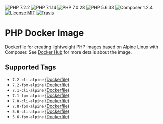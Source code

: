 ![PHP 7.2.2](https://img.shields.io/badge/PHP-7.2.2-brightgreen.svg?style=flat-square) ![PHP 7.1.14](https://img.shields.io/badge/PHP-7.1.14-brightgreen.svg?style=flat-square) ![PHP 7.0.28](https://img.shields.io/badge/PHP-7.0.28-brightgreen.svg?style=flat-square) ![PHP 5.6.33](https://img.shields.io/badge/PHP-5.6.33-brightgreen.svg?style=flat-square) ![Composer 1.2.4](https://img.shields.io/badge/Composer-1.2.4-brightgreen.svg?style=flat-square) [![License MIT](https://img.shields.io/badge/license-MIT-blue.svg?style=flat-square)](https://opensource.org/licenses/MIT) [![Travis](https://img.shields.io/travis/servivum/docker-php.svg?style=flat-square)](https://travis-ci.org/servivum/docker-php)

# PHP Docker Image

Dockerfile for creating lightweight PHP images based on Alpine Linux with Composer. See 
[Docker Hub](https://hub.docker.com/r/servivum/php) for more details about the image.

## Supported Tags

- `7.2-cli-alpine` [(Dockerfile)](https://github.com/servivum/docker-php/blob/master/7.2/cli-alpine/Dockerfile)
- `7.2-fpm-alpine` [(Dockerfile)](https://github.com/servivum/docker-php/blob/master/7.2/fpm-alpine/Dockerfile)
- `7.1-cli-alpine` [(Dockerfile)](https://github.com/servivum/docker-php/blob/master/7.1/cli-alpine/Dockerfile)
- `7.1-fpm-alpine` [(Dockerfile)](https://github.com/servivum/docker-php/blob/master/7.1/fpm-alpine/Dockerfile)
- `7.0-cli-alpine` [(Dockerfile)](https://github.com/servivum/docker-php/blob/master/7.0/cli-alpine/Dockerfile)
- `7.0-fpm-alpine` [(Dockerfile)](https://github.com/servivum/docker-php/blob/master/7.0/fpm-alpine/Dockerfile)
- `5.6-cli-alpine` [(Dockerfile)](https://github.com/servivum/docker-php/blob/master/5.6/cli-alpine/Dockerfile)
- `5.6-fpm-alpine` [(Dockerfile)](https://github.com/servivum/docker-php/blob/master/5.6/fpm-alpine/Dockerfile)